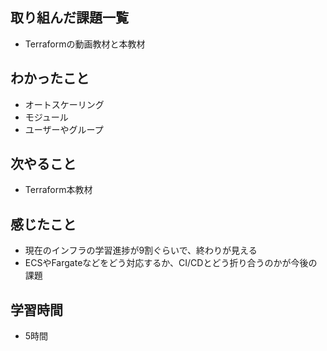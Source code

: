## 取り組んだ課題一覧
- Terraformの動画教材と本教材

## わかったこと
- オートスケーリング
- モジュール
- ユーザーやグループ

## 次やること
- Terraform本教材

## 感じたこと
- 現在のインフラの学習進捗が9割ぐらいで、終わりが見える
- ECSやFargateなどをどう対応するか、CI/CDとどう折り合うのかが今後の課題

## 学習時間
- 5時間